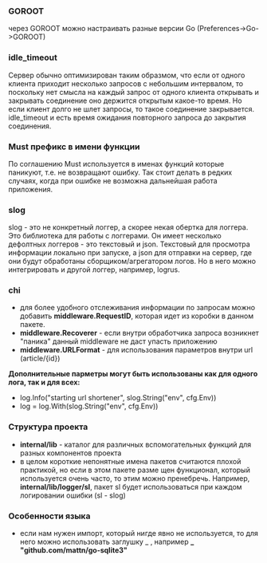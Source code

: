 ### GOROOT
через GOROOT можно настраивать разные версии Go (Preferences->Go->GOROOT)
### idle_timeout
Сервер обычно оптимизирован таким образмом, что если от одного клиента приходит несколько 
запросов с небольшим интервалом, то поскольку нет смысла на каждый запрос от одного клиента
открывать и закрывать соединение оно держится открытым какое-то время. Но если клиент долго 
не шлет запросы, то такое соединение закрывается. idle_timeout и есть время ожидания повторного
запроса до закрытия соединения.

### Must префикс в имени функции
По соглашению Must используется в именах функций которые паникуют, т.е. не возвращают ошибку.
Так стоит делать в редких случаях, когда при ошибке не возможна дальнейшая работа приложения.

### slog
slog - это не конкретный логгер, а скорее некая обертка для логгера. Это библиотека для работы
с логгерами. Он имеет несколько дефолтных логгеров - это текстовый и json. Текстовый для просмотра
информации локально при запуске, а json для отправки на сервер, где они будут обработаны сборщиком/агрегатором
логов. Но в него можно интегрировать и другой логгер, например, logrus.

### chi
- для более удобного отслеживания информации по запросам можно добавить **middleware.RequestID**, которая идет из 
коробки в данном пакете.
- **middleware.Recoverer** - если внутри обработчика запроса возникнет "паника" данный middleware не даст упасть приложению
- **middleware.URLFormat** - для использования параметров внутри url (article/{id})

**Дополнительные парметры могут быть использованы как для одного лога, так и для всех:**
- log.Info("starting url shortener", slog.String("env", cfg.Env))
- log = log.With(slog.String("env", cfg.Env))

### Структура проекта
- **internal/lib** - каталог для различных вспомогательных функций для разных компонентов проекта
- в целом короткие непонятные имена пакетов считаются плохой практикой, но если в этом пакете разме
щен функционал, который используется очень часто, то этим можно пренебречь. Например, **internal/lib/logger/sl**, пакет sl
будет использоваться при каждом логировании ошибки (sl - slog)

### Особенности языка
- если нам нужен импорт, который нигде явно не используется, то для него можно использовать
заглушку _ , например **_ "github.com/mattn/go-sqlite3"**